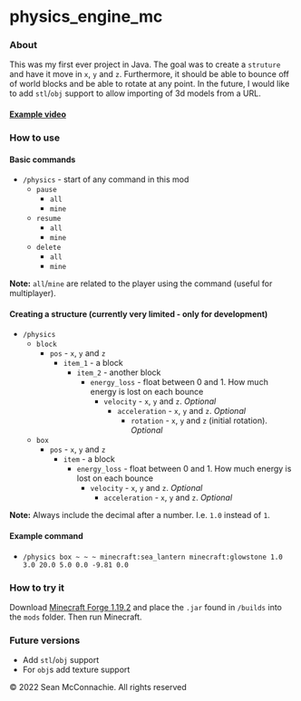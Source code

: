 # physics_engine_mc
 
### About
This was my first ever project in Java. The goal was to create a `struture` and have it move in `x`, `y` and `z`.
Furthermore, it should be able to bounce off of world blocks and be able to rotate at any point. In the future, I would
like to add `stl`/`obj` support to allow importing of 3d models from a URL.

#### [Example video](https://youtu.be/14iEyjfPQpk)

### How to use
#### Basic commands
- `/physics` - start of any command in this mod
  - `pause`
    - `all`
    - `mine`
  - `resume`
    - `all`
    - `mine`
  - `delete`
    - `all`
    - `mine`

**Note:** `all`/`mine` are related to the player using the command (useful for multiplayer).

#### Creating a structure (currently very limited - only for development)
- `/physics`
  - `block`
      - `pos` - `x`, `y` and `z`
          - `item_1` - a block
              - `item_2` - another block
                - `energy_loss` - float between 0 and 1. How much energy is lost on each bounce
                    - `velocity` - `x`, `y` and `z`. *Optional*
                        - `acceleration` - `x`, `y` and `z`. *Optional*
                            - `rotation` - `x`, `y` and `z` (initial rotation). *Optional*
  - `box`
    - `pos` - `x`, `y` and `z`
        - `item` - a block
            - `energy_loss` - float between 0 and 1. How much energy is lost on each bounce
                - `velocity` - `x`, `y` and `z`. *Optional*
                    - `acceleration` - `x`, `y` and `z`. *Optional*

**Note:** Always include the decimal after a number. I.e. `1.0` instead of `1`.

#### Example command
- `/physics box ~ ~ ~ minecraft:sea_lantern minecraft:glowstone 1.0 3.0 20.0 5.0 0.0 -9.81 0.0`

### How to try it
Download [Minecraft Forge 1.19.2](https://files.minecraftforge.net/net/minecraftforge/forge/index_1.19.2.html) and place
the `.jar` found in `/builds` into the `mods` folder. Then run Minecraft.

### Future versions
- Add `stl`/`obj` support
- For `obj`s add texture support

© 2022 Sean McConnachie. All rights reserved